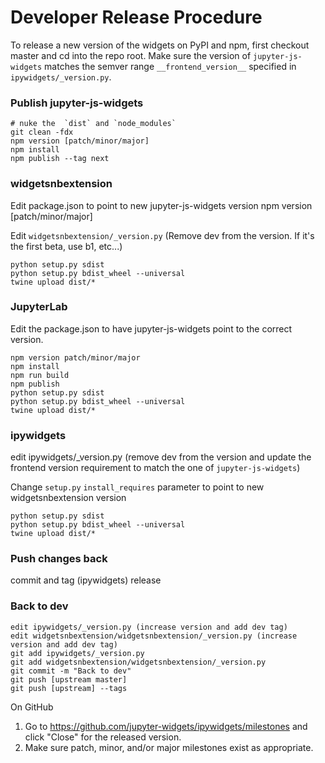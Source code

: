 Developer Release Procedure
===========================

To release a new version of the widgets on PyPI and npm, first checkout master
and cd into the repo root.  Make sure the version of `jupyter-js-widgets` matches
the semver range `__frontend_version__` specified in `ipywidgets/_version.py`.

### Publish jupyter-js-widgets

```
# nuke the  `dist` and `node_modules`
git clean -fdx
npm version [patch/minor/major]
npm install
npm publish --tag next
```

### widgetsnbextension

Edit package.json to point to new jupyter-js-widgets version
npm version [patch/minor/major]

Edit `widgetsnbextension/_version.py` (Remove dev from the version.  If it's the first beta, use b1, etc...)

```
python setup.py sdist
python setup.py bdist_wheel --universal
twine upload dist/*
```

### JupyterLab

Edit the package.json to have jupyter-js-widgets point to the correct version.

```
npm version patch/minor/major
npm install
npm run build
npm publish
python setup.py sdist
python setup.py bdist_wheel --universal
twine upload dist/*
```

### ipywidgets

edit ipywidgets/_version.py (remove dev from the version and update the frontend version requirement to match the one of `jupyter-js-widgets`)

Change `setup.py` `install_requires` parameter to point to new widgetsnbextension version

```
python setup.py sdist
python setup.py bdist_wheel --universal
twine upload dist/*
```


### Push changes back

commit and tag (ipywidgets) release


### Back to dev
```
edit ipywidgets/_version.py (increase version and add dev tag)
edit widgetsnbextension/widgetsnbextension/_version.py (increase version and add dev tag)
git add ipywidgets/_version.py
git add widgetsnbextension/widgetsnbextension/_version.py
git commit -m "Back to dev"
git push [upstream master]
git push [upstream] --tags
```

On GitHub
1. Go to https://github.com/jupyter-widgets/ipywidgets/milestones and click "Close" for the released version.
2. Make sure patch, minor, and/or major milestones exist as appropriate.
